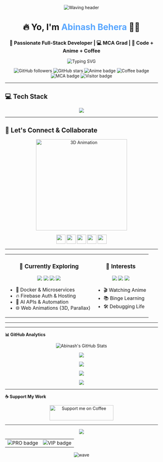 



<p align="center">
  <img src="https://capsule-render.vercel.app/api?type=waving&height=200&text=Welcome%20to%20My%20GitHub!&fontAlign=50&fontAlignY=40&color=gradient" alt="Waving header"/>
</p>

<h1 align="center">🔥 Yo, I'm <span style="color:#58A6FF;">Abinash Behera</span> 👨‍💻</h1>
<h3 align="center">🚀 Passionate Full-Stack Developer | 💻 MCA Grad | 🧠 Code + Anime + Coffee</h3>

<p align="center">
  <img src="https://readme-typing-svg.herokuapp.com?font=Fira+Code&pause=1000&center=true&vCenter=true&width=500&lines=Turning+Coffee+Into+Code...;React+%2B+Spring+Boot+Developer;Anime+Fan+%F0%9F%8E%A9+%7C+Always+Learning+%F0%9F%93%9A;Welcome+to+My+Dev+World+%F0%9F%8C%8D" alt="Typing SVG" />
</p>

<p align="center">
  <img src="https://img.shields.io/github/followers/lucky-world29?label=Followers&style=social" alt="GitHub followers" />
  <img src="https://img.shields.io/github/stars/lucky-world29?label=Stars&style=social" alt="GitHub stars" />
  <img src="https://img.shields.io/badge/Anime%20Lover-%F0%9F%8E%A9-blueviolet" alt="Anime badge" />
  <img src="https://img.shields.io/badge/Coffee%20Powered-%E2%98%95%EF%B8%8F-orange" alt="Coffee badge" />
  <img src="https://img.shields.io/badge/MCA%20Grad-8.34%20CGPA-success" alt="MCA badge" />
  <img src="https://visitor-badge.laobi.icu/badge?page_id=lucky-world29.lucky-world29&style=flat-square&color=brightgreen" alt="Visitor badge" />
</p>

---

## 💻 Tech Stack

<p align="center">
  <img src="https://skillicons.dev/icons?i=java,spring,react,nodejs,python,mongodb,mysql,javascript,html,css,tailwind,bootstrap,git,github,vscode,postman,eclipse" />
</p>

---

## 🤝 Let's Connect & Collaborate

<p align="center">
  <img src="https://media1.tenor.com/m/iRkL6OMGhU4AAAAC/alarm.gif" alt="3D Animation" width="300"/>
</p>

<p align="center">
  <a href="mailto:abinashbehera9898@gmail.com" target="_blank"><img src="https://skillicons.dev/icons?i=gmail" height="30"/></a>
  <a href="https://github.com/lucky-world29" target="_blank"><img src="https://skillicons.dev/icons?i=github" height="30"/></a>
  <a href="https://www.linkedin.com/in/abinash-behera-200145255" target="_blank"><img src="https://skillicons.dev/icons?i=linkedin" height="30"/></a>
  <a href="https://www.instagram.com/lucky_world29/" target="_blank"><img src="https://skillicons.dev/icons?i=instagram" height="30"/></a>
  <a href="https://abinashbehera.netlify.app/" target="_blank"><img src="https://skillicons.dev/icons?i=webflow" height="30"/></a>
</p>

---

<table>
  <tr>
    <td align="center" valign="top">

<h3>🧪 Currently Exploring</h3>

<p align="center">
  <img src="https://img.shields.io/badge/Docker-2496ED?style=for-the-badge&logo=docker&logoColor=white" />
  <img src="https://img.shields.io/badge/Firebase-FFCA28?style=for-the-badge&logo=firebase&logoColor=black" />
  <img src="https://img.shields.io/badge/AI%20APIs-FF6F61?style=for-the-badge" />
  <img src="https://img.shields.io/badge/Web%20Animations-6E57E0?style=for-the-badge" />
</p>

<ul align="left">
  <li>🐳 Docker & Microservices</li>
  <li>🔥 Firebase Auth & Hosting</li>
  <li>🤖 AI APIs & Automation</li>
  <li>🌐 Web Animations (3D, Parallax)</li>
</ul>

</td>
    <td align="center" valign="top">

<h3>🎯 Interests</h3>

<p align="center">
  <img src="https://img.shields.io/badge/Anime-FE4C61?style=for-the-badge" />
  <img src="https://img.shields.io/badge/Learning-FFD700?style=for-the-badge" />
  <img src="https://img.shields.io/badge/Debugging%20Life-00C853?style=for-the-badge" />
</p>

<ul align="left">
  <li>🎬 Watching Anime</li>
  <li>📚 Binge Learning</li>
  <li>🛠️ Debugging Life</li>
</ul>

</td>
  </tr>
</table>

---
<!--
<b>🏆 GitHub Trophies</b>
<p align="center">
  <img src="https://github-profile-trophy.vercel.app/?username=lucky-world29&theme=tokyonight&no-frame=false&margin-w=15&margin-h=15&row=1&column=6" />
</p>
-->
---

<b>📊 GitHub Analytics</b>
<p align="center">
  <img src="https://github-readme-stats.vercel.app/api?username=lucky-world29&show_icons=true&theme=tokyonight&bg_color=0d1117&title_color=58a6ff&text_color=9f9f9f&icon_color=58a6ff" alt="Abinash's GitHub Stats" />
</p>

<p align="center">
  <img src="https://github-readme-streak-stats.herokuapp.com?user=lucky-world29&theme=tokyonight" />
</p>

<p align="center">
  <img src="https://github-profile-summary-cards.vercel.app/api/cards/profile-details?username=lucky-world29&theme=tokyonight" />
</p>

<p align="center">
  <img src="https://github-readme-stats.vercel.app/api/top-langs/?username=lucky-world29&layout=compact&theme=tokyonight&bg_color=0d1117&title_color=58a6ff&text_color=9f9f9f" />
</p>

<p align="center">
  <img src="https://github-readme-stats.vercel.app/api/wakatime?username=lucky_world29&theme=tokyonight&bg_color=0d1117&title_color=58a6ff&text_color=9f9f9f" />
</p>

---

<b>☕ Support My Work</b>
<p align="center">
  <a href="https://coff.ee/abinashbeh7" target="_blank">
    <img src="https://cdn.buymeacoffee.com/buttons/v2/default-yellow.png" alt="Support me on Coffee" width="210" height="50">
  </a>
</p>

---

<p align="center">
  <img src="https://komarev.com/ghpvc/?username=lucky-world29&label=Profile+Views&color=brightgreen&style=flat"/>
</p>

<!-- -->
<table width="100%">
  <tr>
    <td align="left">
      <img src="https://img.shields.io/badge/Status-PRO-green?style=for-the-badge" alt="PRO badge">
    </td>
    <td align="right">
      <img src="https://img.shields.io/badge/Access-VIP-gold?style=flat-square" alt="VIP badge">
    </td>
  </tr>
</table>

<!-- Footer -->
<div align="center">
  
![wave](https://capsule-render.vercel.app/api?type=waving&color=0:ff0080,100:7928ca&height=120&section=footer)
</div>

